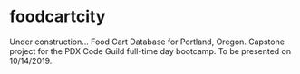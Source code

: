 # foodcartcity
Under construction...
Food Cart Database for Portland, Oregon.
Capstone project for the PDX Code Guild full-time day bootcamp.
To be presented on 10/14/2019.
